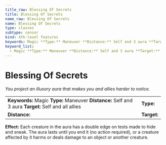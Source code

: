 ```yaml
---
title_raw: Blessing Of Secrets
title: Blessing Of Secrets
name_raw: Blessing Of Secrets
name: Blessing Of Secrets
type: classes
subtype: censor
kind: 4th-level features
keywords: Magic **Type:** Maneuver **Distance:** Self and 3 aura **Target:** Self and all allies
keyword_list:
  - Magic **Type:** Maneuver **Distance:** Self and 3 aura **Target:** Self and all allies
---
```


# Blessing Of Secrets

*You project an illusory aura that makes you and allies harder to notice.*

|                                                                                                      |             |
| :--------------------------------------------------------------------------------------------------- | :---------- |
| **Keywords:** Magic **Type:** Maneuver **Distance:** Self and 3 aura **Target:** Self and all allies | **Type:**   |
| **Distance:**                                                                                        | **Target:** |

**Effect:** Each creature in the aura has a double edge on tests made to hide and sneak. The aura lasts until you end it (no action required), or a creature affected by it harms or deals damage to an object or another creature.
